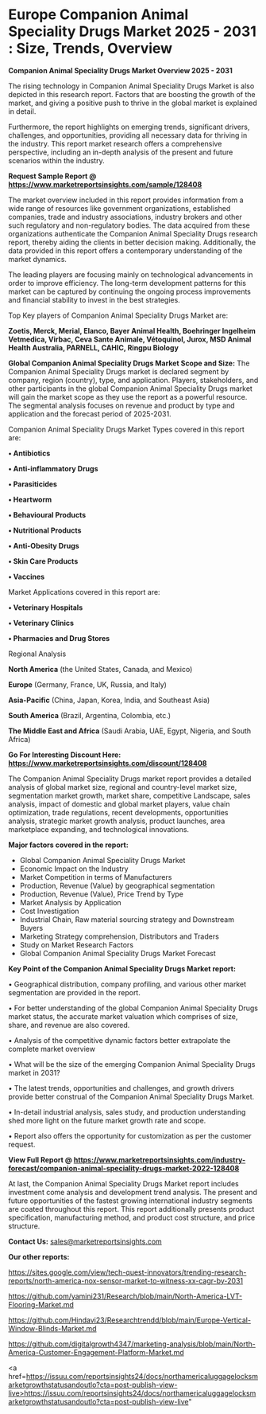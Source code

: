 # Europe Companion Animal Speciality Drugs Market 2025 - 2031 : Size, Trends, Overview

<Strong> Companion Animal Speciality Drugs Market Overview 2025 - 2031</strong>

The rising technology in Companion Animal Speciality Drugs Market is also depicted in this research report. Factors that are boosting the growth of the market, and giving a positive push to thrive in the global market is explained in detail.

Furthermore, the report highlights on emerging trends, significant drivers, challenges, and opportunities, providing all necessary data for thriving in the industry. This report market research offers a comprehensive perspective, including an in-depth analysis of the present and future scenarios within the industry.

<strong>Request Sample Report @ <a href=https://www.marketreportsinsights.com/sample/128408>https://www.marketreportsinsights.com/sample/128408</a></strong>

The market overview included in this report provides information from a wide range of resources like government organizations, established companies, trade and industry associations, industry brokers and other such regulatory and non-regulatory bodies. The data acquired from these organizations authenticate the Companion Animal Speciality Drugs research report, thereby aiding the clients in better decision making. Additionally, the data provided in this report offers a contemporary understanding of the market dynamics.

The leading players are focusing mainly on technological advancements in order to improve efficiency. The long-term development patterns for this market can be captured by continuing the ongoing process improvements and financial stability to invest in the best strategies.

Top Key players of Companion Animal Speciality Drugs Market are:

<strong>Zoetis, Merck, Merial, Elanco, Bayer Animal Health, Boehringer Ingelheim Vetmedica, Virbac, Ceva Sante Animale, Vétoquinol, Jurox, MSD Animal Health Australia, PARNELL, CAHIC, Ringpu Biology</strong>

<strong><b>Global Companion Animal Speciality Drugs Market Scope and Size:</b></strong>
The Companion Animal Speciality Drugs market is declared segment by company, region (country), type, and application. Players, stakeholders, and other participants in the global Companion Animal Speciality Drugs market will gain the market scope as they use the report as a powerful resource. The segmental analysis focuses on revenue and product by type and application and the forecast period of 2025-2031.

Companion Animal Speciality Drugs Market Types covered in this report are:

<strong>• Antibiotics

• Anti-inflammatory Drugs

• Parasiticides

• Heartworm

• Behavioural Products

• Nutritional Products

• Anti-Obesity Drugs

• Skin Care Products

• Vaccines</strong>

Market Applications covered in this report are:

<strong>• Veterinary Hospitals

• Veterinary Clinics

• Pharmacies and Drug Stores</strong> 

Regional Analysis

<strong>North America</strong> (the United States, Canada, and Mexico)

<strong>Europe</strong> (Germany, France, UK, Russia, and Italy)

<strong>Asia-Pacific</strong> (China, Japan, Korea, India, and Southeast Asia)

<strong>South America</strong> (Brazil, Argentina, Colombia, etc.)

<strong>The Middle East and Africa</strong> (Saudi Arabia, UAE, Egypt, Nigeria, and South Africa)

<strong>Go For Interesting Discount Here: <a href=https://www.marketreportsinsights.com/discount/128408>https://www.marketreportsinsights.com/discount/128408</a></strong>

The Companion Animal Speciality Drugs market report provides a detailed analysis of global market size, regional and country-level market size, segmentation market growth, market share, competitive Landscape, sales analysis, impact of domestic and global market players, value chain optimization, trade regulations, recent developments, opportunities analysis, strategic market growth analysis, product launches, area marketplace expanding, and technological innovations.

<strong><b>Major factors covered in the report:</b></strong>
<ul>
  <li>Global Companion Animal Speciality Drugs Market </li>
  <li>Economic Impact on the Industry</li>
  <li>Market Competition in terms of Manufacturers</li>
  <li>Production, Revenue (Value) by geographical segmentation</li>
  <li>Production, Revenue (Value), Price Trend by Type</li>
  <li>Market Analysis by Application</li>
  <li>Cost Investigation</li>
  <li>Industrial Chain, Raw material sourcing strategy and Downstream Buyers</li>
  <li>Marketing Strategy comprehension, Distributors and Traders</li>
  <li>Study on Market Research Factors</li>
  <li>Global Companion Animal Speciality Drugs Market Forecast</li>
</ul>

<strong><b>Key Point of the Companion Animal Speciality Drugs Market report:</b></strong>

• Geographical distribution, company profiling, and various other market segmentation are provided in the report.

• For better understanding of the global Companion Animal Speciality Drugs market status, the accurate market valuation which comprises of size, share, and revenue are also covered.

• Analysis of the competitive dynamic factors better extrapolate the complete market overview

• What will be the size of the emerging Companion Animal Speciality Drugs market in 2031?

• The latest trends, opportunities and challenges, and growth drivers provide better construal of the Companion Animal Speciality Drugs Market.

• In-detail industrial analysis, sales study, and production understanding shed more light on the future market growth rate and scope.

• Report also offers the opportunity for customization as per the customer request.

<strong><b>View Full Report @ <a href=https://www.marketreportsinsights.com/industry-forecast/companion-animal-speciality-drugs-market-2022-128408>https://www.marketreportsinsights.com/industry-forecast/companion-animal-speciality-drugs-market-2022-128408</a></b></strong>


At last, the Companion Animal Speciality Drugs Market report includes investment come analysis and development trend analysis. The present and future opportunities of the fastest growing international industry segments are coated throughout this report. This report additionally presents product specification, manufacturing method, and product cost structure, and price structure.

<strong>Contact Us:</strong>
sales@marketreportsinsights.com

<strong>Our other reports:</strong>

<a href=https://sites.google.com/view/tech-quest-innovators/trending-research-reports/north-america-nox-sensor-market-to-witness-xx-cagr-by-2031>https://sites.google.com/view/tech-quest-innovators/trending-research-reports/north-america-nox-sensor-market-to-witness-xx-cagr-by-2031</a>

<a href=https://github.com/yamini231/Research/blob/main/North-America-LVT-Flooring-Market.md>https://github.com/yamini231/Research/blob/main/North-America-LVT-Flooring-Market.md</a>

<a href=https://github.com/Hindavi23/Researchtrendd/blob/main/Europe-Vertical-Window-Blinds-Market.md>https://github.com/Hindavi23/Researchtrendd/blob/main/Europe-Vertical-Window-Blinds-Market.md</a>

<a href=https://github.com/digitalgrowth4347/marketing-analysis/blob/main/North-America-Customer-Engagement-Platform-Market.md>https://github.com/digitalgrowth4347/marketing-analysis/blob/main/North-America-Customer-Engagement-Platform-Market.md</a>

<a href=https://issuu.com/reportsinsights24/docs/northamericaluggagelocksmarketgrowthstatusandoutlo?cta=post-publish-view-live>https://issuu.com/reportsinsights24/docs/northamericaluggagelocksmarketgrowthstatusandoutlo?cta=post-publish-view-live</a>"
